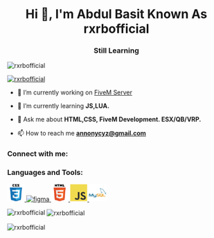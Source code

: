 <h1 align="center">Hi 👋, I'm Abdul Basit Known As rxrbofficial</h1>
<h3 align="center">Still Learning</h3>

<p align="left"> <img src="https://komarev.com/ghpvc/?username=rxrbofficial&label=Profile%20views&color=0e75b6&style=flat" alt="rxrbofficial" /> </p>

<p align="left"> <a href="https://github.com/ryo-ma/github-profile-trophy"><img src="https://github-profile-trophy.vercel.app/?username=rxrbofficial" alt="rxrbofficial" /></a> </p>

- 🔭 I’m currently working on [FiveM Server](https://discord.gg/srpk)

- 🌱 I’m currently learning **JS,LUA.**

- 💬 Ask me about **HTML,CSS, FiveM Development. ESX/QB/VRP.**

- 📫 How to reach me **annonycyz@gmail.com**

<h3 align="left">Connect with me:</h3>
<p align="left">
</p>

<h3 align="left">Languages and Tools:</h3>
<p align="left"> <a href="https://www.w3schools.com/css/" target="_blank" rel="noreferrer"> <img src="https://raw.githubusercontent.com/devicons/devicon/master/icons/css3/css3-original-wordmark.svg" alt="css3" width="40" height="40"/> </a> <a href="https://www.figma.com/" target="_blank" rel="noreferrer"> <img src="https://www.vectorlogo.zone/logos/figma/figma-icon.svg" alt="figma" width="40" height="40"/> </a> <a href="https://www.w3.org/html/" target="_blank" rel="noreferrer"> <img src="https://raw.githubusercontent.com/devicons/devicon/master/icons/html5/html5-original-wordmark.svg" alt="html5" width="40" height="40"/> </a> <a href="https://developer.mozilla.org/en-US/docs/Web/JavaScript" target="_blank" rel="noreferrer"> <img src="https://raw.githubusercontent.com/devicons/devicon/master/icons/javascript/javascript-original.svg" alt="javascript" width="40" height="40"/> </a> <a href="https://www.mysql.com/" target="_blank" rel="noreferrer"> <img src="https://raw.githubusercontent.com/devicons/devicon/master/icons/mysql/mysql-original-wordmark.svg" alt="mysql" width="40" height="40"/> </a> </p>

<p><img align="left" src="https://github-readme-stats.vercel.app/api/top-langs?username=rxrbofficial&show_icons=true&locale=en&layout=compact" alt="rxrbofficial" /></p>

<p>&nbsp;<img align="center" src="https://github-readme-stats.vercel.app/api?username=rxrbofficial&show_icons=true&locale=en" alt="rxrbofficial" /></p>

<p><img align="center" src="https://github-readme-streak-stats.herokuapp.com/?user=rxrbofficial&" alt="rxrbofficial" /></p>

